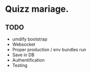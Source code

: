 # Quizz mariage.



## TODO
- umdify bootstrap
- Websocket
- Proper production / env bundles  run
- Save in DB
- Authentification
- Testing
